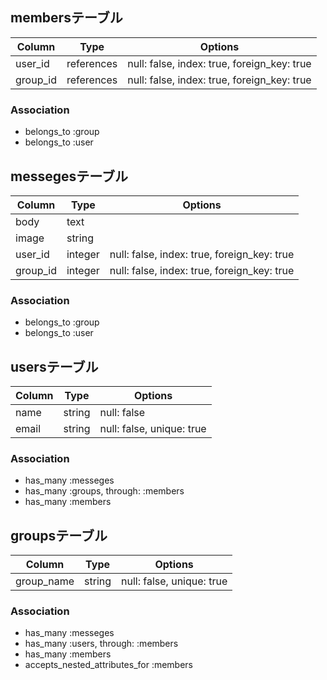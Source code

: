 ## membersテーブル

|Column|Type|Options|
|------|----|-------|
|user_id|references|null: false, index: true, foreign_key: true|
|group_id|references|null: false, index: true, foreign_key: true|

### Association
- belongs_to :group
- belongs_to :user

## messegesテーブル

|Column|Type|Options|
|------|----|-------|
|body|text||
|image|string||
|user_id|integer|null: false, index: true, foreign_key: true|
|group_id|integer|null: false, index: true, foreign_key: true|

### Association
- belongs_to :group
- belongs_to :user

## usersテーブル

|Column|Type|Options|
|------|----|-------|
|name|string|null: false|
|email|string|null: false, unique: true|

### Association
- has_many :messeges
- has_many :groups, through: :members
- has_many :members

## groupsテーブル

|Column|Type|Options|
|------|----|-------|
|group_name|string|null: false, unique: true|

### Association
- has_many :messeges
- has_many :users, through: :members
- has_many :members
- accepts_nested_attributes_for :members
